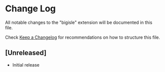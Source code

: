 # Change Log

All notable changes to the "bigisle" extension will be documented in this file.

Check [Keep a Changelog](http://keepachangelog.com/) for recommendations on how to structure this file.

## [Unreleased]

- Initial release
